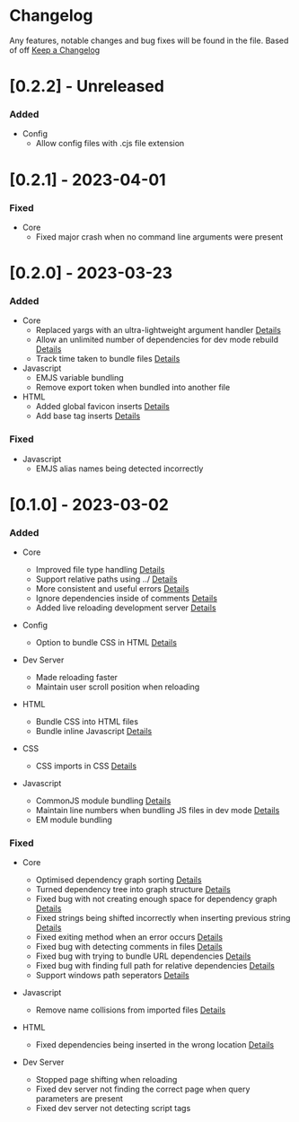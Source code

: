 # Changelog

Any features, notable changes and bug fixes will be found in the file.
Based of off [Keep a Changelog](http://keepachangelog.com/en/1.0.0/)

# [0.2.2] - Unreleased

### Added

-   Config
    -   Allow config files with .cjs file extension

# [0.2.1] - 2023-04-01

### Fixed

-   Core
    -   Fixed major crash when no command line arguments were present

# [0.2.0] - 2023-03-23

### Added

-   Core
    -   Replaced yargs with an ultra-lightweight argument handler [Details](https://github.com/redstarbird/arrowpack/commit/a4bbd1d30fd28ad7d8c3fc45d4b5a375ed1e1e29)
    -   Allow an unlimited number of dependencies for dev mode rebuild [Details](https://github.com/redstarbird/arrowpack/commit/74e18c11e15d0a7c484893ef3a442a148b470c47)
    -   Track time taken to bundle files [Details](https://github.com/redstarbird/arrowpack/commit/12d66962ee9971af53184084577df63160e28569)
-   Javascript
    -   EMJS variable bundling
    -   Remove export token when bundled into another file
-   HTML
    -   Added global favicon inserts [Details](https://github.com/redstarbird/arrowpack/commit/8ace2ddc09a78d8cbc28d93ef009bda94828c3c7)
    -   Add base tag inserts [Details](https://github.com/redstarbird/arrowpack/commit/8ace2ddc09a78d8cbc28d93ef009bda94828c3c7)

### Fixed

-   Javascript
    -   EMJS alias names being detected incorrectly

# [0.1.0] - 2023-03-02

### Added

-   Core

    -   Improved file type handling [Details](https://github.com/redstarbird/arrowpack/commit/d57d5b47690fff276c8c511b9490843ea5a89bb9)
    -   Support relative paths using ../ [Details](https://github.com/redstarbird/arrowpack/commit/e51013459316e7c51c7d379944d1abc3ced814d1)
    -   More consistent and useful errors [Details](https://github.com/redstarbird/arrowpack/commit/4baa8790a976eed50c361e27169944552bbb50b1)
    -   Ignore dependencies inside of comments [Details](https://github.com/redstarbird/arrowpack/commit/d422d3d9fbea29c78fe8de2a3e34e6ab9b5f742e)
    -   Added live reloading development server [Details](https://github.com/redstarbird/arrowpack/commit/c426bbafe79df9c241845782c5c350c2b56201b8)

-   Config

    -   Option to bundle CSS in HTML [Details](https://github.com/redstarbird/arrowpack/commit/4eb6a186bda3b00d5944697e3040c0c3c1df06c2)

-   Dev Server

    -   Made reloading faster
    -   Maintain user scroll position when reloading

-   HTML
    -   Bundle CSS into HTML files
    -   Bundle inline Javascript [Details](https://github.com/redstarbird/arrowpack/commit/660844d6a6e3d46d5f27137dc24c99f2663fb2f2)
-   CSS
    -   CSS imports in CSS [Details](https://github.com/redstarbird/arrowpack/commit/4d9abd6078ce3dd97109b583f0de4b8b0d3e5f01)
-   Javascript
    -   CommonJS module bundling [Details](https://github.com/redstarbird/arrowpack/commit/c275b41be12fcbb10e3b25a4919dfdfdc713ce78)
    -   Maintain line numbers when bundling JS files in dev mode [Details](https://github.com/redstarbird/arrowpack/commit/7e1124de3df96bc9a8d3ab4635680796f6e74c4c)
    -   EM module bundling

### Fixed

-   Core

    -   Optimised dependency graph sorting [Details](https://github.com/redstarbird/arrowpack/commit/6f336adcf38b87de6394f06bcc59a3c664aff3aa)
    -   Turned dependency tree into graph structure [Details](https://github.com/redstarbird/arrowpack/commit/aa731c88b126e20c7f5d1481b9e737195094b7f8)
    -   Fixed bug with not creating enough space for dependency graph [Details](https://github.com/redstarbird/arrowpack/commit/0ab2fc5181a1870cdbab32d7e0147f667b62abe1)
    -   Fixed strings being shifted incorrectly when inserting previous string [Details](https://github.com/redstarbird/arrowpack/commit/9526c0e4200731cfa1f5b2f4015b9dacad567a48)
    -   Fixed exiting method when an error occurs [Details](https://github.com/redstarbird/arrowpack/commit/f8d6f8614058f3e3a354ddd3ce6cb216485c01ea)
    -   Fixed bug with detecting comments in files [Details](https://github.com/redstarbird/arrowpack/commit/48ecc54b796e51f909e3d664d0270a65dbf68ed4)
    -   Fixed bug with trying to bundle URL dependencies [Details](https://github.com/redstarbird/arrowpack/commit/63fe274925518e2e903cf2703c04bc7828ddbce7)
    -   Fixed bug with finding full path for relative dependencies [Details](https://github.com/redstarbird/arrowpack/commit/928a5ae78353876e793db400c58a31ded878b216)
    -   Support windows path seperators [Details](https://github.com/redstarbird/arrowpack/commit/00573c0acde9c4acdfc2a9380cde2e2a9b5ff516)

-   Javascript

    -   Remove name collisions from imported files [Details](https://github.com/redstarbird/arrowpack/commit/deb1f4acb7380c75e9a9726e5f88fa89372c5bee)

-   HTML
    -   Fixed dependencies being inserted in the wrong location [Details](https://github.com/redstarbird/arrowpack/commit/f70b97990e4059bc6923633fb1a7f267844b8840)
-   Dev Server
    -   Stopped page shifting when reloading
    -   Fixed dev server not finding the correct page when query parameters are present
    -   Fixed dev server not detecting script tags

